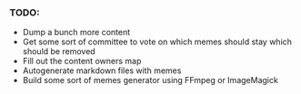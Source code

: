 

### TODO:
- Dump a bunch more content
- Get some sort of committee to vote on which memes should stay which should be removed
- Fill out the content owners map
- Autogenerate markdown files with memes
- Build some sort of memes generator using FFmpeg or ImageMagick

